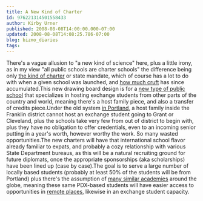 ```yaml
---
title: A New Kind of Charter
id: 976221314501558433
author: Kirby Urner
published: 2008-08-08T14:00:00.000-07:00
updated: 2008-08-08T14:08:25.786-07:00
blog: bizmo_diaries
tags: 
---
```


There's a vague allusion to "a new kind of science" here, plus a little irony, as in my view "all public schools are charter schools" the difference being only [the kind of charter](http://controlroom.blogspot.com/2008/03/recent-chemistry.html) or state mandate, which of course has a lot to do with when a given school was launched, and [how much cruft](http://en.wikipedia.org/wiki/Cruft) has since accumulated.This new drawing board design is for a [new type of public school](http://www.edoptions.pps.k12.or.us/) that specializes in hosting exchange students from other parts of the country and world, meaning there's a host family piece, and also a transfer of credits piece.Under the old system [in Portland](http://www.pps.k12.or.us/), a host family inside the Franklin district cannot host an exchange student going to Grant or Cleveland, plus the schools take very few from out of district to begin with, plus they have no obligation to offer credentials, even to an incoming senior putting in a year's worth, however worthy the work.  So many wasted opportunities.The new charters will have that international school flavor already familiar to expats, and probably a cozy relationship with various State Department bureaus, as this will be a natural recruiting ground for future diplomats, once the appropriate sponsorships (aka scholarships) have been lined up (case by case).The goal is to serve a large number of locally based students (probably at least 50% of the students will be from Portland) plus there's the assumption of [many similar academies](http://mybizmo.blogspot.com/2007/01/public-schools-overseas.html) around the globe, meaning these same PDX-based students will have easier access to opportunities in [remote places](http://worldgame.blogspot.com/2008/02/coyote-academy.html), likewise in an exchange student capacity.
